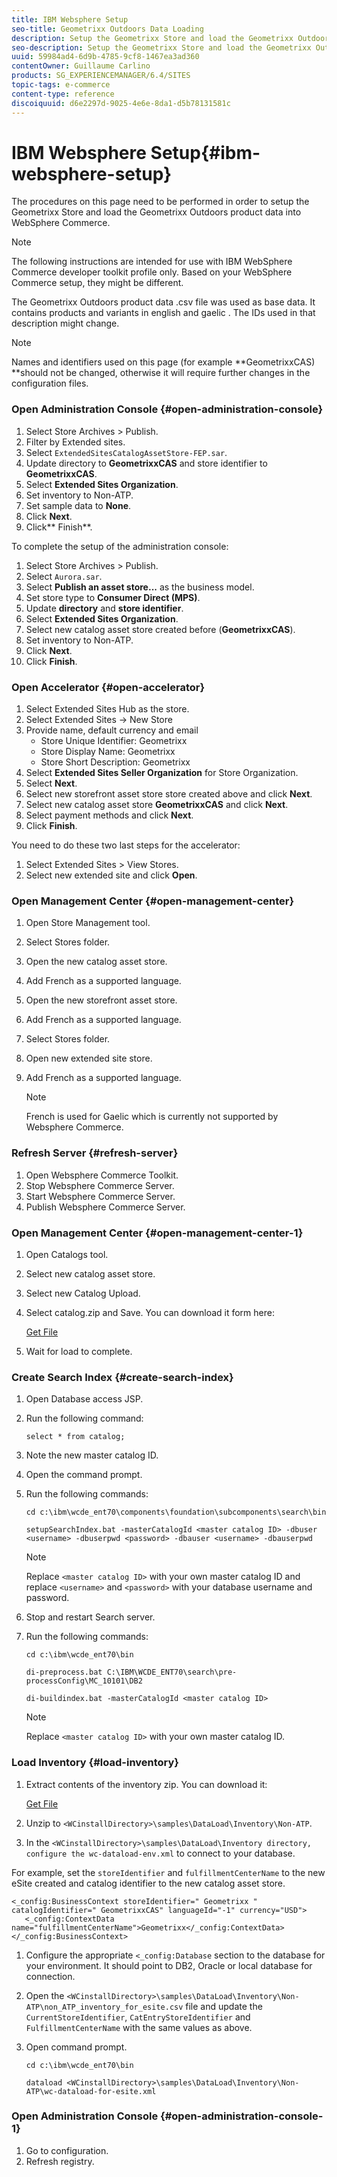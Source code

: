 ```yaml
---
title: IBM Websphere Setup
seo-title: Geometrixx Outdoors Data Loading
description: Setup the Geometrixx Store and load the Geometrixx Outdoors product data into WebSphere Commerce.
seo-description: Setup the Geometrixx Store and load the Geometrixx Outdoors product data into WebSphere Commerce.
uuid: 59984ad4-6d9b-4785-9cf8-1467ea3ad360
contentOwner: Guillaume Carlino
products: SG_EXPERIENCEMANAGER/6.4/SITES
topic-tags: e-commerce
content-type: reference
discoiquuid: d6e2297d-9025-4e6e-8da1-d5b78131581c
---
```


# IBM Websphere Setup{#ibm-websphere-setup}

The procedures on this page need to be performed in order to setup the Geometrixx Store and load the Geometrixx Outdoors product data into WebSphere Commerce.

>[!NOTE]
>
>The following instructions are intended for use with IBM WebSphere Commerce developer toolkit profile only. Based on your WebSphere Commerce setup, they might be different.

The Geometrixx Outdoors product data .csv file was used as base data. It contains products and variants in english and gaelic . The IDs used in that description might change.

>[!NOTE]
>
>Names and identifiers used on this page (for example **GeometrixxCAS) **should not be changed, otherwise it will require further changes in the configuration files.

### Open Administration Console {#open-administration-console}

1. Select Store Archives &gt; Publish.
1. Filter by Extended sites.
1. Select `ExtendedSitesCatalogAssetStore-FEP.sar`.
1. Update directory to **GeometrixxCAS** and store identifier to **GeometrixxCAS**.
1. Select **Extended Sites Organization**.
1. Set inventory to Non-ATP.
1. Set sample data to **None**.
1. Click **Next**.
1. Click** Finish**.

To complete the setup of the administration console:

1. Select Store Archives &gt; Publish.
1. Select `Aurora.sar`.
1. Select **Publish an asset store...** as the business model.
1. Set store type to **Consumer Direct (MPS)**.
1. Update **directory** and **store identifier**.
1. Select **Extended Sites Organization**.
1. Select new catalog asset store created before (**GeometrixxCAS**).
1. Set inventory to Non-ATP.
1. Click **Next**.
1. Click **Finish**.

### Open Accelerator {#open-accelerator}

1. Select Extended Sites Hub as the store.
1. Select Extended Sites -&gt; New Store
1. Provide name, default currency and email  
   - Store Unique Identifier: Geometrixx  
   - Store Display Name: Geometrixx  
   - Store Short Description: Geometrixx
1. Select **Extended Sites Seller Organization** for Store Organization.
1. Select **Next**.
1. Select new storefront asset store store created above and click **Next**.
1. Select new catalog asset store **GeometrixxCAS** and click **Next**.
1. Select payment methods and click **Next**.
1. Click **Finish**.

You need to do these two last steps for the accelerator:

1. Select Extended Sites &gt; View Stores.
1. Select new extended site and click **Open**.

### Open Management Center {#open-management-center}

1. Open Store Management tool.
1. Select Stores folder.
1. Open the new catalog asset store.
1. Add French as a supported language.
1. Open the new storefront asset store.
1. Add French as a supported language.
1. Select Stores folder.
1. Open new extended site store.
1. Add French as a supported language.

   >[!NOTE]
   >
   >French is used for Gaelic which is currently not supported by Websphere Commerce.

### Refresh Server {#refresh-server}

1. Open Websphere Commerce Toolkit.
1. Stop Websphere Commerce Server.
1. Start Websphere Commerce Server.
1. Publish Websphere Commerce Server.

### Open Management Center {#open-management-center-1}

1. Open Catalogs tool.
1. Select new catalog asset store.
1. Select new Catalog Upload.
1. Select catalog.zip and Save. You can download it form here:

   [Get File](assets/catalog.zip)

1. Wait for load to complete.

### Create Search Index {#create-search-index}

1. Open Database access JSP.
1. Run the following command:

   ```
   select * from catalog;
   ```

1. Note the new master catalog ID.
1. Open the command prompt.
1. Run the following commands:

   ```shell
   cd c:\ibm\wcde_ent70\components\foundation\subcomponents\search\bin
   
   setupSearchIndex.bat -masterCatalogId <master catalog ID> -dbuser <username> -dbuserpwd <password> -dbauser <username> -dbauserpwd 
   ```

   >[!NOTE]
   >
   >Replace `<master catalog ID>` with your own master catalog ID and replace `<username>` and `<password>` with your database username and password.

1. Stop and restart Search server.
1. Run the following commands:

   ```shell
   cd c:\ibm\wcde_ent70\bin
   
   di-preprocess.bat C:\IBM\WCDE_ENT70\search\pre-processConfig\MC_10101\DB2
   
   di-buildindex.bat -masterCatalogId <master catalog ID>
   ```

   >[!NOTE]
   >
   >Replace `<master catalog ID>` with your own master catalog ID.

### Load Inventory {#load-inventory}

1. Extract contents of the inventory zip. You can download it:

   [Get File](assets/inventory.zip)

1. Unzip to `<WCinstallDirectory>\samples\DataLoad\Inventory\Non-ATP`.
1. In the `<WCinstallDirectory>\samples\DataLoad\Inventory directory, configure the wc-dataload-env.xml` to connect to your database.

For example, set the `storeIdentifier` and `fulfillmentCenterName` to the new eSite created and catalog identifier to the new catalog asset store.

```shell
<_config:BusinessContext storeIdentifier=" Geometrixx " catalogIdentifier=" GeometrixxCAS" languageId="-1" currency="USD">
   <_config:ContextData name="fulfillmentCenterName">Geometrixx</_config:ContextData>
</_config:BusinessContext>
```

1. Configure the appropriate `<_config:Database` section to the database for your environment. It should point to DB2, Oracle or local database for connection.
1. Open the `<WCinstallDirectory>\samples\DataLoad\Inventory\Non-ATP\non_ATP_inventory_for_esite.csv` file and update the `CurrentStoreIdentifier`, `CatEntryStoreIdentifier` and `FulfillmentCenterName` with the same values as above.
1. Open command prompt.

   ```shell
   cd c:\ibm\wcde_ent70\bin
   
   dataload <WCinstallDirectory>\samples\DataLoad\Inventory\Non-ATP\wc-dataload-for-esite.xml
   ```

### Open Administration Console {#open-administration-console-1}

1. Go to configuration.
1. Refresh registry.

